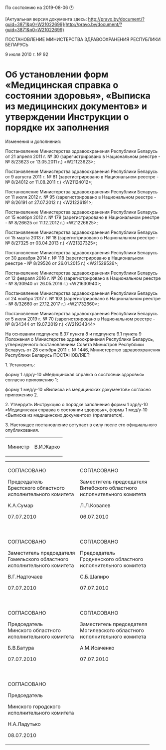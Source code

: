 По состоянию на 2019-08-06 &#x1F550;

[Актуальная версия документа здесь: http://pravo.by/document/?guid=3871&p0=W21022699](http://pravo.by/document/?guid=3871&p0=W21022699)

<p>ПОСТАНОВЛЕНИЕ МИНИСТЕРСТВА ЗДРАВООХРАНЕНИЯ РЕСПУБЛИКИ БЕЛАРУСЬ</p>
<p>9 июля 2010 г. № 92</p>
<h1>Об установлении форм «Медицинская справка о состоянии здоровья», «Выписка из медицинских документов» и утверждении Инструкции о порядке их заполнения</h1>
<p>Изменения и дополнения:</p>
<p>Постановление Министерства здравоохранения Республики Беларусь от 21 апреля 2011 г. № 30 (зарегистрировано в Национальном реестре - № 8/23623 от 13.05.2011 г.) &lt;W21123623&gt;;</p>
<p>Постановление Министерства здравоохранения Республики Беларусь от 9 августа 2011 г. № 81 (зарегистрировано в Национальном реестре - № 8/24012 от 11.08.2011 г.) &lt;W21124012&gt;;</p>
<p>Постановление Министерства здравоохранения Республики Беларусь от 11 июля 2012 г. № 95 (зарегистрировано в Национальном реестре - № 8/26191 от 27.07.2012 г.) &lt;W21226191&gt;;</p>
<p>Постановление Министерства здравоохранения Республики Беларусь от 15 ноября 2012 г. № 179 (зарегистрировано в Национальном реестре - № 8/26625 от 11.12.2012 г.) &lt;W21226625&gt;;</p>
<p>Постановление Министерства здравоохранения Республики Беларусь от 15 марта 2013 г. № 18 (зарегистрировано в Национальном реестре - № 8/27325 от 03.04.2013 г.) &lt;W21327325&gt;;</p>
<p>Постановление Министерства здравоохранения Республики Беларусь от 30 декабря 2014 г. № 118 (зарегистрировано в Национальном реестре - № 8/29526 от 26.01.2015 г.) &lt;W21529526&gt;;</p>
<p>Постановление Министерства здравоохранения Республики Беларусь от 12 февраля 2016 г. № 26 (зарегистрировано в Национальном реестре - № 8/30940 от 26.05.2016 г.) &lt;W21630940&gt;;</p>
<p>Постановление Министерства здравоохранения Республики Беларусь от 24 ноября 2017 г. № 103 (зарегистрировано в Национальном реестре - № 8/32660 от 27.12.2017 г.) &lt;W21732660&gt;;</p>
<p>Постановление Министерства здравоохранения Республики Беларусь от 5 июля 2019 г. № 70 (зарегистрировано в Национальном реестре - № 8/34344 от 19.07.2019 г.) &lt;W21934344&gt;</p>
<p></p>
<p>На основании подпункта 8.37 пункта 8 и подпункта 9.1 пункта 9 Положения о Министерстве здравоохранения Республики Беларусь, утвержденного постановлением Совета Министров Республики Беларусь от 28 октября 2011 г. № 1446, Министерство здравоохранения Республики Беларусь ПОСТАНОВЛЯЕТ:</p>
<p>1. Установить:</p>
<p>форму 1 здр/у-10 «Медицинская справка о состоянии здоровья» согласно приложению 1;</p>
<p>форму 1 мед/у-10 «Выписка из медицинских документов» согласно приложению 2.</p>
<p>2. Утвердить Инструкцию о порядке заполнения формы 1 здр/у-10 «Медицинская справка о состоянии здоровья», формы 1 мед/у-10 «Выписка из медицинских документов» (прилагается).</p>
<p>3. Настоящее постановление вступает в силу после его официального опубликования.</p>
<p></p>
<table><tr>
<td><p>Министр</p></td>
<td><p>В.И.Жарко</p></td>
</tr></table>
<p></p>
<table>
<tr>
<td>
<p>СОГЛАСОВАНО</p>
<p>Председатель<br>Брестского областного<br>исполнительного комитета</p>
<p>К.А.Сумар</p>
<p>07.07.2010</p>
</td>
<td>
<p>СОГЛАСОВАНО</p>
<p>Заместитель председателя<br>Витебского областного<br>исполнительного комитета</p>
<p>Л.Л.Ковалев</p>
<p>06.07.2010</p>
</td>
</tr>
<tr>
<td><p></p></td>
<td><p></p></td>
</tr>
<tr>
<td>
<p>СОГЛАСОВАНО</p>
<p>Заместитель председателя<br>Гомельского областного<br>исполнительного комитета</p>
<p>В.Г.Надточаев</p>
<p>07.07.2010</p>
</td>
<td>
<p>СОГЛАСОВАНО</p>
<p>Председатель<br>Гродненского областного<br>исполнительного комитета</p>
<p>С.Б.Шапиро</p>
<p>07.07.2010</p>
</td>
</tr>
<tr>
<td><p></p></td>
<td><p></p></td>
</tr>
<tr>
<td>
<p>СОГЛАСОВАНО</p>
<p>Председатель<br>Минского областного<br>исполнительного комитета</p>
<p>Б.В.Батура</p>
<p>07.07.2010</p>
</td>
<td>
<p>СОГЛАСОВАНО</p>
<p>Заместитель председателя<br>Могилевского областного<br>исполнительного комитета</p>
<p>А.М.Исаченко</p>
<p>07.07.2010</p>
</td>
</tr>
<tr>
<td><p></p></td>
<td><p></p></td>
</tr>
<tr>
<td>
<p>СОГЛАСОВАНО</p>
<p>Председатель</p>
<p>Минского городского<br>исполнительного комитета</p>
<p>Н.А.Ладутько</p>
<p>08.07.2010</p>
</td>
<td><p></p></td>
</tr>
</table>
<p></p>